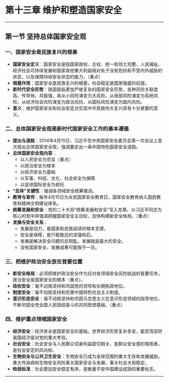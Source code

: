 # 第十三章 维护和塑造国家安全

---

## 第一节 坚持总体国家安全观

### 一、国家安全是民族复兴的根基

- **国家安全定义**：国家安全是指国家政权、主权、统一和领土完整、人民福祉、经济社会可持续发展和国家其他重大利益相对处于没有危险和不受内外威胁的状态，以及保障持续安全状态的能力。（重点）
- **根基作用**：国家安全是民族复兴的根基，社会稳定是国家强盛的前提。
- **新时代安全形势**：我国面临更加严峻复杂的国家安全形势。各种风险关联度高、传导快、共振强，易从小风险演变为大风险，从局部风险演变为系统风险，从经济社会风险演变为政治风险，从国际风险演变为国内风险。
- **意义**：维护国家安全和社会安定对实现中华民族伟大复兴具有十分紧要的意义。

### 二、总体国家安全观是新时代国家安全工作的基本遵循

- **提出与道路**：2014年4月15日，习近平在中央国家安全委员会第一次会议上首次提出总体国家安全观，强调要走出一条中国特色国家安全道路。
- **总体国家安全观内容**：
  - 以人民安全为宗旨（重点）
  - 以政治安全为根本
  - 以经济安全为基础
  - 以军事、科技、文化、社会安全为保障
  - 以促进国际安全为依托
- **“总体”关键性**：强调各领域安全统筹推进。
- **教育与宣传**：每年4月15日为全民国家安全教育日，国家安全教育纳入国民教育和精神文明建设体系。
- **统筹发展和安全**：党的二十大将“统筹发展和安全”写入党章。以习近平同志为核心的党中央强调把握国家安全主动权，加快构建新安全格局。（重点）
- **发展与安全关系**：
  - 发展是动力，是国家和民族延续的根本支撑。
  - 安全是保障，是行稳致远的坚强柱石。
  - 发展是解决安全问题的总钥匙，发展就是最大的安全。
  - 没有国家安全，发展成果可能毁于一旦。

### 三、把维护政治安全放在首要位置

- **新安全格局**：必须把维护政治安全作为应对各领域安全风险挑战的首要任务，政治安全是国家安全的根本（重点）。
- **政权安全**：毫不动摇坚持和巩固党的领导和长期执政地位。
- **制度安全**：毫不动摇坚持和完善中国特色社会主义制度。
- **意识形态安全**：毫不动摇坚持和巩固马克思主义在意识形态领域的指导地位，不断巩固全党全国人民团结奋斗的共同思想基础。（重点）

### 四、维护重点领域国家安全

- **经济安全**：经济安全是国家安全的基础。世界经济形势复杂多变，能否驾驭好我国经济是对党的重大考验。
- **社会安全**：社会安全与人民群众切身利益密切相关，是群众安全感的晴雨表，是社会安定的风向标。
- **生物安全与公共卫生安全**：生物安全已成为全球范围的重大生存和发展威胁。重大传染病和生物安全风险事关国家安全与发展，事关社会大局稳定。
- **检验标准**：社会更加安全稳定有序，是衡量平安中国建设成效的重要标志。

---